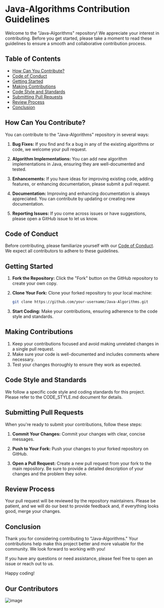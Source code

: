 # Java-Algorithms Contribution Guidelines

Welcome to the "Java-Algorithms" repository! We appreciate your interest in contributing. Before you get started, please take a moment to read these guidelines to ensure a smooth and collaborative contribution process.

## Table of Contents
- [How Can You Contribute?](#how-can-you-contribute)
- [Code of Conduct](#code-of-conduct)
- [Getting Started](#getting-started)
- [Making Contributions](#making-contributions)
- [Code Style and Standards](#code-style-and-standards)
- [Submitting Pull Requests](#submitting-pull-requests)
- [Review Process](#review-process)
- [Conclusion](#conclusion)

## How Can You Contribute?

You can contribute to the "Java-Algorithms" repository in several ways:

1. **Bug Fixes:** If you find and fix a bug in any of the existing algorithms or code, we welcome your pull request.

2. **Algorithm Implementations:** You can add new algorithm implementations in Java, ensuring they are well-documented and tested.

3. **Enhancements:** If you have ideas for improving existing code, adding features, or enhancing documentation, please submit a pull request.

4. **Documentation:** Improving and enhancing documentation is always appreciated. You can contribute by updating or creating new documentation.

5. **Reporting Issues:** If you come across issues or have suggestions, please open a GitHub issue to let us know.

## Code of Conduct

Before contributing, please familiarize yourself with our [Code of Conduct](CODE_OF_CONDUCT.md). We expect all contributors to adhere to these guidelines.

## Getting Started

1. **Fork the Repository:** Click the "Fork" button on the GitHub repository to create your own copy.
2. **Clone Your Fork:** Clone your forked repository to your local machine:

   ```bash
   git clone https://github.com/your-username/Java-Algorithms.git
   ```
3. **Start Coding:** Make your contributions, ensuring adherence to the code style and standards.

## Making Contributions
1. Keep your contributions focused and avoid making unrelated changes in a single pull request.
2. Make sure your code is well-documented and includes comments where necessary.
3. Test your changes thoroughly to ensure they work as expected.
   
## Code Style and Standards
We follow a specific code style and coding standards for this project. Please refer to the CODE_STYLE.md document for details.

## Submitting Pull Requests
When you're ready to submit your contributions, follow these steps:

1. **Commit Your Changes:** Commit your changes with clear, concise messages.

2. **Push to Your Fork:** Push your changes to your forked repository on GitHub.

3. **Open a Pull Request:** Create a new pull request from your fork to the main repository. Be sure to provide a detailed description of your changes and the problem they solve.

## Review Process
Your pull request will be reviewed by the repository maintainers. Please be patient, and we will do our best to provide feedback and, if everything looks good, merge your changes.

## Conclusion
Thank you for considering contributing to "Java-Algorithms." Your contributions help make this project better and more valuable for the community. We look forward to working with you!

If you have any questions or need assistance, please feel free to open an issue or reach out to us.

Happy coding!

## Our Contributors
![image](https://github.com/shree0241/Java-Algorithms/assets/148993436/d42fe100-e67a-45f8-b31d-a1a9b5fe0c17)



